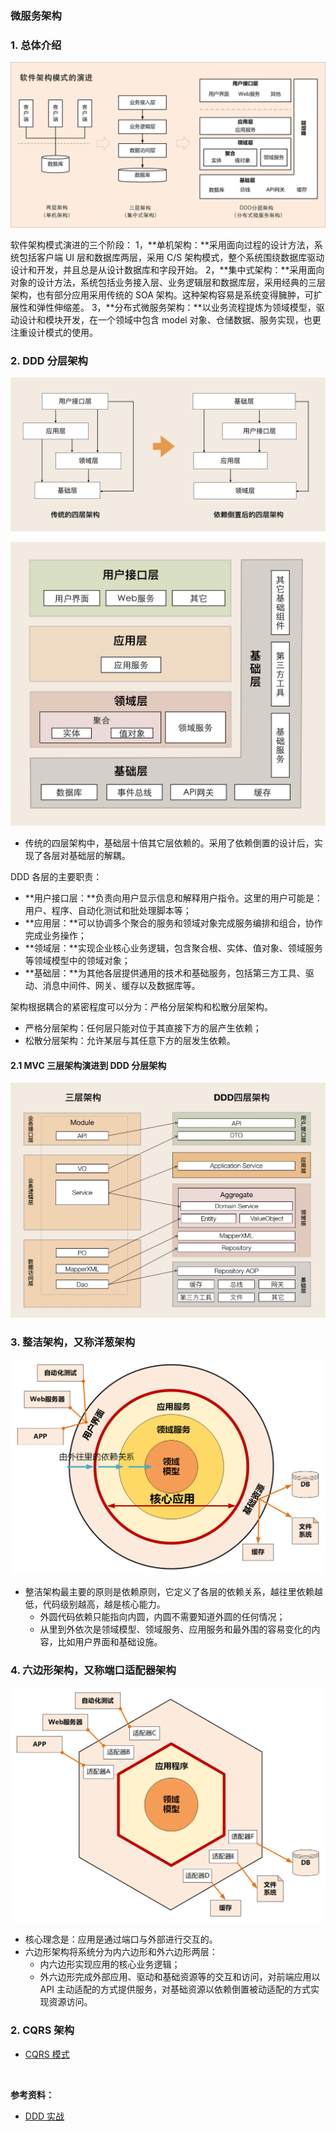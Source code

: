 ### 微服务架构
### 1. 总体介绍
![软件架构模式演进](./images/软件架构模式演进.jpg)

软件架构模式演进的三个阶段：
1，**单机架构：**采用面向过程的设计方法，系统包括客户端 UI 层和数据库两层，采用 C/S 架构模式，整个系统围绕数据库驱动设计和开发，并且总是从设计数据库和字段开始。
2，**集中式架构：**采用面向对象的设计方法，系统包括业务接入层、业务逻辑层和数据库层，采用经典的三层架构，也有部分应用采用传统的 SOA 架构。这种架构容易是系统变得臃肿，可扩展性和弹性伸缩差。
3，**分布式微服务架构：**以业务流程提炼为领域模型，驱动设计和模块开发，在一个领域中包含 model 对象、仓储数据、服务实现，也更注重设计模式的使用。

### 2. DDD 分层架构
![DDD 分层架构](./images/DDD分层架构.jpg)

![DDD 优化后的分层架构](./images/DDD优化后的分层架构.jpg)

- 传统的四层架构中，基础层十倍其它层依赖的。采用了依赖倒置的设计后，实现了各层对基础层的解耦。

DDD 各层的主要职责：
- **用户接口层：**负责向用户显示信息和解释用户指令。这里的用户可能是：用户、程序、自动化测试和批处理脚本等；
- **应用层：**可以协调多个聚合的服务和领域对象完成服务编排和组合，协作完成业务操作；
- **领域层：**实现企业核心业务逻辑，包含聚合根、实体、值对象、领域服务等领域模型中的领域对象；
- **基础层：**为其他各层提供通用的技术和基础服务，包括第三方工具、驱动、消息中间件、网关、缓存以及数据库等。

架构根据耦合的紧密程度可以分为：严格分层架构和松散分层架构。
- 严格分层架构：任何层只能对位于其直接下方的层产生依赖；
- 松散分层架构：允许某层与其任意下方的层发生依赖。

#### 2.1 MVC 三层架构演进到 DDD 分层架构
![架构演进](./images/架构演进.jpg)

### 3. 整洁架构，又称洋葱架构
![洋葱架构](./images/洋葱架构.png)

- 整洁架构最主要的原则是依赖原则，它定义了各层的依赖关系，越往里依赖越低，代码级别越高，越是核心能力。
  - 外圆代码依赖只能指向内圆，内圆不需要知道外圆的任何情况；
  - 从里到外依次是领域模型、领域服务、应用服务和最外围的容易变化的内容，比如用户界面和基础设施。

### 4. 六边形架构，又称端口适配器架构
![六边形架构](./images/六边形架构.png)

- 核心理念是：应用是通过端口与外部进行交互的。
- 六边形架构将系统分为内六边形和外六边形两层：
  - 内六边形实现应用的核心业务逻辑；
  - 外六边形完成外部应用、驱动和基础资源等的交互和访问，对前端应用以 API 主动适配的方式提供服务，对基础资源以依赖倒置被动适配的方式实现资源访问。

### 2. CQRS 架构
- [CQRS 模式](https://learn.microsoft.com/zh-cn/azure/architecture/patterns/cqrs)





<br/>

**参考资料：**
- [DDD 实战](https://zq99299.github.io/note-book2/ddd/)

